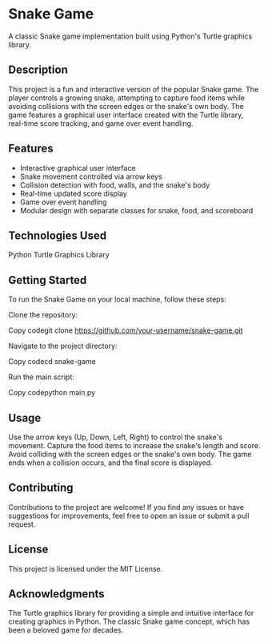 # Snake Game
A classic Snake game implementation built using Python's Turtle graphics library.

## Description
This project is a fun and interactive version of the popular Snake game. The player controls a growing snake, attempting to capture food items while avoiding collisions with the screen edges or the snake's own body. The game features a graphical user interface created with the Turtle library, real-time score tracking, and game over event handling.

## Features

- Interactive graphical user interface
- Snake movement controlled via arrow keys
- Collision detection with food, walls, and the snake's body
- Real-time updated score display
- Game over event handling
- Modular design with separate classes for snake, food, and scoreboard

## Technologies Used

Python
Turtle Graphics Library

## Getting Started
To run the Snake Game on your local machine, follow these steps:

Clone the repository:

Copy codegit clone https://github.com/your-username/snake-game.git

Navigate to the project directory:

Copy codecd snake-game

Run the main script:

Copy codepython main.py

## Usage

Use the arrow keys (Up, Down, Left, Right) to control the snake's movement.
Capture the food items to increase the snake's length and score.
Avoid colliding with the screen edges or the snake's own body.
The game ends when a collision occurs, and the final score is displayed.

## Contributing
Contributions to the project are welcome! If you find any issues or have suggestions for improvements, feel free to open an issue or submit a pull request.

## License
This project is licensed under the MIT License.

## Acknowledgments

The Turtle graphics library for providing a simple and intuitive interface for creating graphics in Python.
The classic Snake game concept, which has been a beloved game for decades.
